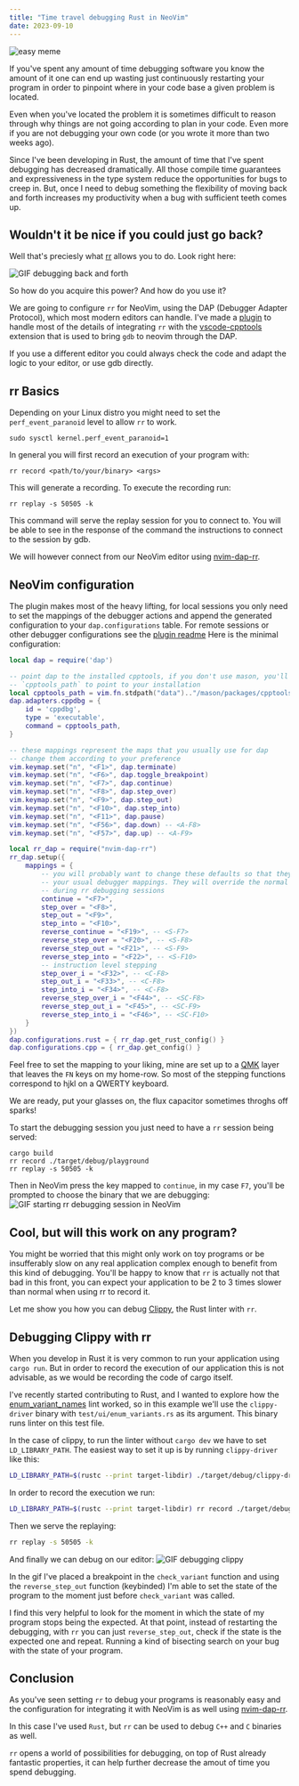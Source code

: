 ```yaml
---
title: "Time travel debugging Rust in NeoVim"
date: 2023-09-10
---
```

![easy meme](marty_and_doc.jpeg)

If you've spent any amount of time debugging software you know the amount of it
one can end up wasting just continuously restarting your program in order to 
pinpoint where in your code base a given problem is located.

Even when you've located the problem it is sometimes difficult to reason through
why things are not going according to plan in your code. Even more if you are
not debugging your own code (or you wrote it more than two weeks ago).

Since I've been developing in Rust, the amount of time that I've spent debugging has
decreased dramatically. All those compile time guarantees and expressiveness in the type
system reduce the opportunities for bugs to creep in. But, once I need to debug something
the flexibility of moving back and forth increases my productivity when a bug with
sufficient teeth comes up.

## Wouldn't it be nice if you could just go back?
Well that's preciesly what [rr](https://rr-project.org/)
allows you to do. Look right here:

![GIF debugging back and forth](./back_and_forth.gif)

So how do you acquire this power? And how do you use it?

We are going to configure `rr` for NeoVim, using the DAP (Debugger Adapter Protocol),
which most modern editors can handle. I've made a [plugin](https://github.com/jonboh/nvim-dap-rr/tree/main) to handle most of the
details of integrating `rr` with the [vscode-cpptools](https://github.com/microsoft/vscode-cpptools)
extension that is used to bring `gdb` to neovim through the DAP.

If you use a different editor you could always check the code and adapt the logic to
your editor, or use gdb directly.

## rr Basics
Depending on your Linux distro you might need to set the `perf_event_paranoid` level
to allow `rr` to work.
```
sudo sysctl kernel.perf_event_paranoid=1
```

In general you will first record an execution of your program with:
```
rr record <path/to/your/binary> <args>
```
This will generate a recording. To execute the recording run:
```
rr replay -s 50505 -k
```
This command will serve the replay session for you to connect to. You will be able to
see in the response of the command the instructions to connect to the session by gdb.

We will however connect from our NeoVim editor using [nvim-dap-rr](https://github.com/jonboh/nvim-dap-rr/tree/main).

## NeoVim configuration
The plugin makes most of the heavy lifting, for local sessions you only need to set the mappings
of the debugger actions and append the generated configuration to your `dap.configurations` table.
For remote sessions or other debugger configurations see the 
[plugin readme](https://github.com/jonboh/nvim-dap-rr#debugger-configuration)
Here is the minimal configuration:
```lua
local dap = require('dap')

-- point dap to the installed cpptools, if you don't use mason, you'll need to change
-- `cpptools_path` to point to your installation
local cpptools_path = vim.fn.stdpath("data").."/mason/packages/cpptools/extension/debugAdapters/bin/OpenDebugAD7"
dap.adapters.cppdbg = {
    id = 'cppdbg',
    type = 'executable',
    command = cpptools_path,
}

-- these mappings represent the maps that you usually use for dap
-- change them according to your preference
vim.keymap.set("n", "<F1>", dap.terminate)
vim.keymap.set("n", "<F6>", dap.toggle_breakpoint)
vim.keymap.set("n", "<F7>", dap.continue)
vim.keymap.set("n", "<F8>", dap.step_over)
vim.keymap.set("n", "<F9>", dap.step_out)
vim.keymap.set("n", "<F10>", dap.step_into)
vim.keymap.set("n", "<F11>", dap.pause)
vim.keymap.set("n", "<F56>", dap.down) -- <A-F8>
vim.keymap.set("n", "<F57>", dap.up) -- <A-F9>

local rr_dap = require("nvim-dap-rr")
rr_dap.setup({
    mappings = {
        -- you will probably want to change these defaults so that they match
        -- your usual debugger mappings. They will override the normal dap::<fun>
        -- during rr debugging sessions
        continue = "<F7>",
        step_over = "<F8>",
        step_out = "<F9>",
        step_into = "<F10>",
        reverse_continue = "<F19>", -- <S-F7>
        reverse_step_over = "<F20>", -- <S-F8>
        reverse_step_out = "<F21>", -- <S-F9>
        reverse_step_into = "<F22>", -- <S-F10>
        -- instruction level stepping
        step_over_i = "<F32>", -- <C-F8>
        step_out_i = "<F33>", -- <C-F8>
        step_into_i = "<F34>", -- <C-F8>
        reverse_step_over_i = "<F44>", -- <SC-F8>
        reverse_step_out_i = "<F45>", -- <SC-F9>
        reverse_step_into_i = "<F46>", -- <SC-F10>
    }
})
dap.configurations.rust = { rr_dap.get_rust_config() }
dap.configurations.cpp = { rr_dap.get_config() }
```
Feel free to set the mapping to your liking, mine are set up to a [QMK](https://docs.qmk.fm/#/) layer
that leaves the `FN` keys on my home-row. So most of the stepping functions correspond
to hjkl on a QWERTY keyboard.

We are ready, put your glasses on, the flux capacitor sometimes throghs off sparks!

To start the debugging session you just need to have a `rr` session being served:
```
cargo build
rr record ./target/debug/playground
rr replay -s 50505 -k
```

Then in NeoVim press the key mapped to `continue`, in my case `F7`,
you'll be prompted to choose the binary that we are debugging:
![GIF starting rr debugging session in NeoVim](./start_debugging.gif)


## Cool, but will this work on any program?
You might be worried that this might only work on toy programs or be insufferably slow
on any real application complex enough to benefit from this kind of debugging.
You'll be happy to know that `rr` is actually not that bad in this front, you can expect
your application to be 2 to 3 times slower than normal when using rr to record it.

Let me show you how you can debug [Clippy](https://github.com/rust-lang/rust-clippy), the Rust
linter with `rr`.

## Debugging Clippy with rr
When you develop in Rust it is very common to run your application using `cargo run`.
But in order to record the execution of our application this is not advisable, as we would be
recording the code of cargo itself.

I've recently started contributing to Rust, and I wanted to explore how the 
[enum_variant_names](https://rust-lang.github.io/rust-clippy/master/#/enum_vari) lint
worked, so in this example we'll use the `clippy-driver` binary with `test/ui/enum_variants.rs`
as its argument. This binary runs linter on this test file.

In the case of clippy, to run the linter without `cargo dev` we have to set `LD_LIBRARY_PATH`.
The easiest way to set it up is by running `clippy-driver` like this:
```bash
LD_LIBRARY_PATH=$(rustc --print target-libdir) ./target/debug/clippy-driver tests/ui/enum_variants.rs 
```

In order to record the execution we run:
```bash
LD_LIBRARY_PATH=$(rustc --print target-libdir) rr record ./target/debug/clippy-driver tests/ui/enum_variants.rs 
```

Then we serve the replaying:
```bash
rr replay -s 50505 -k
```

And finally we can debug on our editor:
![GIF debugging clippy](./clippy.gif)

In the gif I've placed a breakpoint in the `check_variant` function and using the `reverse_step_out`
function (keybinded) I'm able to set the state of the program to the moment just before `check_variant`
was called. 

I find this very helpful to look for the moment in which the state of my program stops being the expected.
At that point, instead of restarting the debugging, with `rr` you can just `reverse_step_out`, check if
the state is the expected one and repeat. Running a kind of bisecting search on your bug with the state 
of your program.

## Conclusion
As you've seen setting `rr` to debug your programs is reasonably easy and the configuration for integrating it
with NeoVim is as well using [nvim-dap-rr](https://github.com/jonboh/nvim-dap-rr).

In this case I've used `Rust`, but `rr` can be used to debug `C++` and `C` binaries as well.

`rr` opens a world of possibilities for debugging, on top of Rust already fantastic properties, it can help 
further decrease the amout of time you spend debugging.
